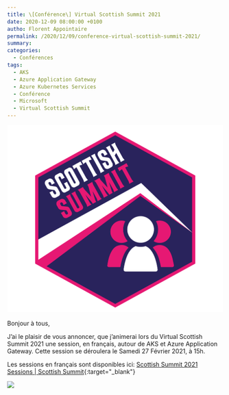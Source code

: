 ```yaml
---
title: \[Conférence\] Virtual Scottish Summit 2021
date: 2020-12-09 08:00:00 +0100
autho: Florent Appointaire
permalink: /2020/12/09/conference-virtual-scottish-summit-2021/
summary:
categories:
  - Conférences
tags:
  - AKS
  - Azure Application Gateway
  - Azure Kubernetes Services
  - Conférence
  - Microsoft
  - Virtual Scottish Summit
---
```


![](/wp-content/uploads/2020/12/cropped-Social-Media.png)

Bonjour à tous,

J’ai le plaisir de vous annoncer, que j’animerai lors du Virtual Scottish Summit 2021 une session, en français, autour de AKS et Azure Application Gateway. Cette session se déroulera le Samedi 27 Février 2021, à 15h.

Les sessions en français sont disponibles ici: [Scottish Summit 2021 Sessions | Scottish Summit](https://scottishsummit.com/scottish-summit-2021-sessions#sz-tab-58662){:target="_blank"}

![](/wp-content/uploads/2020/12/Florent-APPOINTAIRE.png)